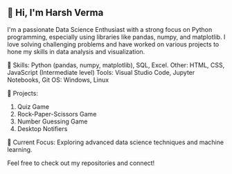 ## 👋 Hi, I'm Harsh Verma

I'm a passionate Data Science Enthusiast with a strong focus on Python programming, especially using libraries like pandas, numpy, and matplotlib. 
I love solving challenging problems and have worked on various projects to hone my skills in data analysis and visualization.

🔧 Skills:
Python (pandas, numpy, matplotlib), SQL, Excel.
Other: HTML, CSS, JavaScript (Intermediate level)
Tools: Visual Studio Code, Jupyter Notebooks, Git
OS: Windows, Linux

🚀 Projects:
1. Quiz Game
2. Rock-Paper-Scissors Game
3. Number Guessing Game
4. Desktop Notifiers

🌱 Current Focus:
Exploring advanced data science techniques and machine learning.

Feel free to check out my repositories and connect!
